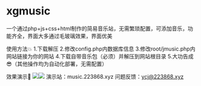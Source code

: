 # xgmusic
一个通过php+js+css+html制作的简易音乐站，无需繁琐配置，可添加音乐，功能齐全，界面大多通过毛玻璃效果，界面优美

使用方法💥
1.下载解压
2.修改config.php内数据库信息
3.修改root/jmusic.php内网站链接为你的网站
4.下载自带音乐包（必须）并解压到网站根目录
5.大功告成😎（其他操作均为自动化部署，无需配置）

效果演示🎵
<img src="https://github/githubycj/xgmusic/jietu"><img src="https://github/githubycj/xgmusic/jietu1">
演示站：music.223868.xyz
问题反馈：ycj@223868.xyz
